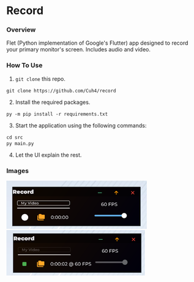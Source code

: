 # Record

### **Overview**
Flet (Python implementation of Google's Flutter) app designed to record your primary monitor's screen. Includes audio and video.

### **How To Use**
1) `git clone` this repo.
```
git clone https://github.com/Cuh4/record
```

2) Install the required packages.
```
py -m pip install -r requirements.txt
```

3) Start the application using the following commands:
```
cd src
py main.py
```

4) Let the UI explain the rest.

### **Images**
![Idle UI](imgs/idle.png)
![Recording UI](imgs/recording.png)